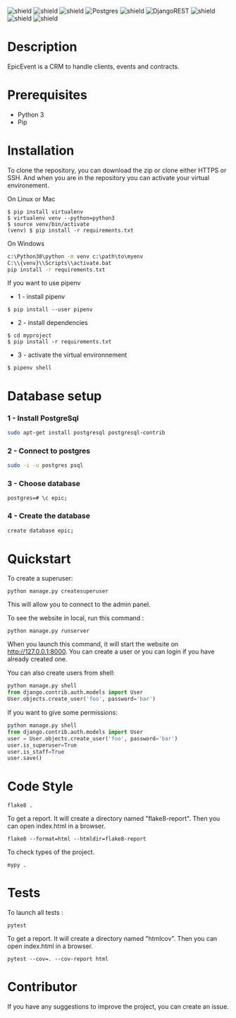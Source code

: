 ![shield](https://img.shields.io/github/last-commit/Cocorico84/epic_event)
![shield](https://img.shields.io/github/languages/code-size/cocorico84/epic_event)
![shield](https://img.shields.io/badge/Python-3776AB?style=for-the-badge&logo=python&logoColor=white)
![Postgres](https://img.shields.io/badge/postgres-%23316192.svg?style=for-the-badge&logo=postgresql&logoColor=white)
![shield](https://img.shields.io/badge/Django-092E20?style=for-the-badge&logo=django&logoColor=white)
![DjangoREST](https://img.shields.io/badge/DJANGO-REST-ff1709?style=for-the-badge&logo=django&logoColor=white&color=ff1709&labelColor=gray)
![shield](https://img.shields.io/badge/Postman-FF6C37?style=for-the-badge&logo=Postman&logoColor=white)
![shield](https://img.shields.io/badge/Git-F05032?style=for-the-badge&logo=git&logoColor=white)
![shield](https://img.shields.io/badge/JWT-000000?style=for-the-badge&logo=JSON%20web%20tokens&logoColor=white)

# Description

EpicEvent is a CRM to handle clients, events and contracts.

# Prerequisites

* Python 3
* Pip

# Installation

To clone the repository, you can download the zip or clone either HTTPS or SSH. And when you are in the repository you can activate your virtual environement.

On Linux or Mac
```shell
$ pip install virtualenv
$ virtualenv venv --python=python3
$ source venv/bin/activate
(venv) $ pip install -r requirements.txt
```

On Windows
```bat
c:\Python38\python -m venv c:\path\to\myenv
C:\\{venv}\\Scripts\\activate.bat
pip install -r requirements.txt
```
If you want to use pipenv
* 1 - install pipenv
```shell
$ pip install --user pipenv
```
* 2 - install dependencies
```shell
$ cd myproject
$ pip install -r requirements.txt
```
* 3 - activate the virtual environnement
```shell
$ pipenv shell
```
# Database setup

### 1 - Install PostgreSql

```bash
sudo apt-get install postgresql postgresql-contrib
```

### 2 - Connect to postgres

```bash
sudo -i -u postgres psql
```
### 3 - Choose database
```
postgres=# \c epic;
```

### 4 - Create the database
```bash
create database epic;
```

# Quickstart

To create a superuser:
```console
python manage.py createsuperuser
```
This will allow you to connect to the admin panel.

To see the website in local, run this command :

```console
python manage.py runserver
```
When you launch this command, it will start the website on http://127.0.0.1:8000.
You can create a user or you can login if you have already created one.

You can also create users from shell:
```py
python manage.py shell
from django.contrib.auth.models import User
User.objects.create_user('foo', password='bar')
```
If you want to give some permissions:
```py
python manage.py shell
from django.contrib.auth.models import User
user = User.objects.create_user('foo', password='bar')
user.is_superuser=True
user.is_staff=True
user.save()
```
# Code Style
```
flake8 .
```
To get a report. It will create a directory named "flake8-report". Then you can open index.html in a browser.
```
flake8 --format=html --htmldir=flake8-report
```

To check types of the project.
```
mypy .
```
# Tests
To launch all tests :
```
pytest
```
To get a report. It will create a directory named "htmlcov". Then you can open index.html in a browser.
```
pytest --cov=. --cov-report html
```
# Contributor

If you have any suggestions to improve the project, you can create an issue.

